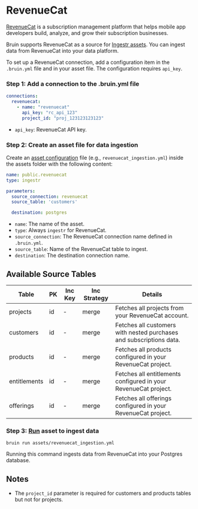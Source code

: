 # RevenueCat
[RevenueCat](https://www.revenuecat.com/) is a subscription management platform that helps mobile app developers build, analyze, and grow their subscription businesses.

Bruin supports RevenueCat as a source for [Ingestr assets](/assets/ingestr). You can ingest data from RevenueCat into your data platform.

To set up a RevenueCat connection, add a configuration item in the `.bruin.yml` file and in your asset file. The configuration requires `api_key`.

### Step 1: Add a connection to the .bruin.yml file
```yaml
connections:
  revenuecat:
    - name: "revenuecat"
      api_key: "rc_api_123"
      project_id: "proj_123123123123"
```
- `api_key`: RevenueCat API key.

### Step 2: Create an asset file for data ingestion
Create an [asset configuration](/assets/ingestr#asset-structure) file (e.g., `revenuecat_ingestion.yml`) inside the assets folder with the following content:
```yaml
name: public.revenuecat
type: ingestr

parameters:
  source_connection: revenuecat
  source_table: 'customers'

  destination: postgres
```
- `name`: The name of the asset.
- `type`: Always `ingestr` for RevenueCat.
- `source_connection`: The RevenueCat connection name defined in `.bruin.yml`.
- `source_table`: Name of the RevenueCat table to ingest.
- `destination`: The destination connection name.

## Available Source Tables

| Table        | PK | Inc Key | Inc Strategy | Details                                                                      |
|--------------|----|---------|--------------|--------------------------------------------------------------------|
| projects     | id | -       | merge        | Fetches all projects from your RevenueCat account.                          |
| customers    | id | -       | merge        | Fetches all customers with nested purchases and subscriptions data.         |
| products     | id | -       | merge        | Fetches all products configured in your RevenueCat project.                 |
| entitlements | id | -       | merge        | Fetches all entitlements configured in your RevenueCat project.             |
| offerings    | id | -       | merge        | Fetches all offerings configured in your RevenueCat project.                |

### Step 3: [Run](/commands/run) asset to ingest data
```
bruin run assets/revenuecat_ingestion.yml
```
Running this command ingests data from RevenueCat into your Postgres database.

## Notes
- The `project_id` parameter is required for customers and products tables but not for projects.


